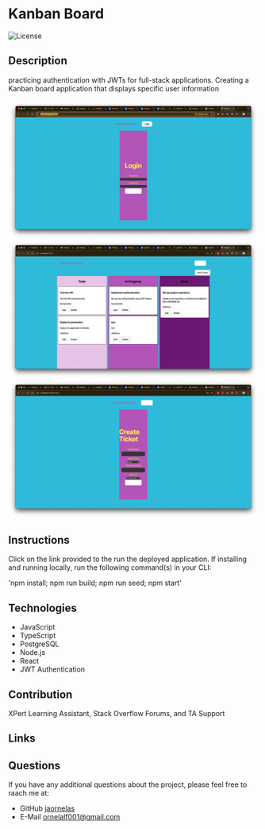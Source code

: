 # Kanban Board
![License](https://img.shields.io/badge/License-MIT-blue.svg)

## Description
practicing authentication with JWTs for full-stack applications. Creating a Kanban board application that displays specific user information
<br><br>
![Demonstration](./images/screenCapture1.png)
![Demonstration](./images/screenCapture2.png)
![Demonstration](./images/screenCapture3.png)

## Instructions
Click on the link provided to the run the deployed application. If installing and running locally, run the following command(s) in your CLI:

'npm install; npm run build; npm run seed; npm start'

## Technologies

* JavaScript
* TypeScript
* PostgreSQL
* Node.js
* React
* JWT Authentication

## Contribution 
XPert Learning Assistant, Stack Overflow Forums, and TA Support

## Links


## Questions 
If you have any additional questions about the project, please feel free to raach me at: 
- GitHub [jaornelas](https://github.com/jaornelas)
- E-Mail [ornelalf001@gmail.com](mailto:ornelalf001@gmail.com)